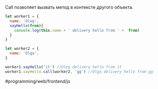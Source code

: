 Call позволяет вызвать метод в контексте другого объекта.
```js
let worker1 = {
  name: 'Oleg',
  sayHello(from){
    console.log(this.name + ' delivery hello from ' +  from)
  }
}

let worker2 = {
  name: 'Olga',
}

worker1.sayHello('it') //Oleg delivery hello from it
worker1.sayHello.call(worker2, 'gg') //Olga delivery hello from gg
```

#programming/web/frontend/js